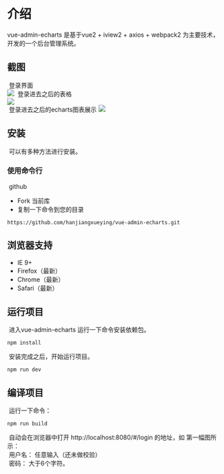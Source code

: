 # 介绍
  vue-admin-echarts 是基于vue2 + iview2 + axios + webpack2 为主要技术，开发的一个后台管理系统。</br>
## 截图 
  登录界面</br>
![](https://github.com/hanjiangxueying/vue-admin-echarts/raw/master/src/assets/logoin.png) 
  登录进去之后的表格</br>
![](https://github.com/hanjiangxueying/vue-admin-echarts/raw/master/src/assets/nav1.png)   
  登录进去之后的echarts图表展示
![](https://github.com/hanjiangxueying/vue-admin-echarts/raw/master/src/assets/echarts.png) 
## 安装
  可以有多种方法进行安装。
### 使用命令行
  github</br>
* Fork 当前库
* 复制一下命令到您的目录</br>
```
https://github.com/hanjiangxueying/vue-admin-echarts.git
```
## 浏览器支持
* IE 9+
* Firefox（最新）
* Chrome（最新）
* Safari（最新）
## 运行项目
  进入vue-admin-echarts 运行一下命令安装依赖包。
```
npm install
```
  安装完成之后，开始运行项目。
```
npm run dev 
```
## 编译项目
  运行一下命令：
```
npm run build
```
  自动会在浏览器中打开 http://localhost:8080/#/login 的地址，如 第一幅图所示：</br>
  用户名： 任意输入（还未做校验）</br>
  密码： 大于6个字符。